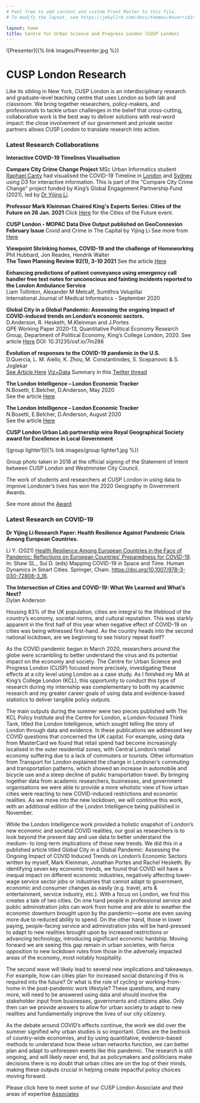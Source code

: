 ```yaml
---
# Feel free to add content and custom Front Matter to this file.
# To modify the layout, see https://jekyllrb.com/docs/themes/#overriding-theme-defaults

layout: home
title: Centre for Urban Science and Progress London (CUSP London)
---
```


![Presenter]({% link images/Presenter.jpg %})

# CUSP London Research

Like its sibling in New York, CUSP London is an interdisciplinary research and graduate-level teaching centre that uses London as both lab and classroom. We bring together researchers, policy-makers, and professionals to tackle urban challenges in the belief that cross-cutting, collaborative work is the best way to deliver solutions with real-word impact: the close involvement of our government and private sector partners allows CUSP London to translate research into action.

### Latest Research Collaborations

**Interactive COVID-19 Timelines Visualisation**

**Compare City Crime Change Project**
MSc Urban Informatics student [Raphael Canty](https://www.linkedin.com/in/raphael-canty/) had visualised the COVID-19 Timeline in [London](https://comparecitycrime.com/london/londonTimeline.html) and [Sydney](https://comparecitycrime.com/sydney/sydney_timeline.html) using D3 for interactive information. This is part of the "Compare City Crime Change" project funded by King’s Global Engagement Partnership Fund (2021), led by [Dr Yijing Li](https://www.linkedin.com/in/yijing-li-04b91594/).

**Professor Mark Kleinman Chaired King's Experts Series: Cities of the Future on 26 Jan. 2021**
Click [Here](https://www.youtube.com/watch?v=xa9BQfbdbek) for the Cities of the Future event.

**CUSP London - MOPAC Data Dive Output published on GeoConnexion February Issue**
Covid and Crime in The Capital by Yijing Li
See more from [Here](https://www.geoconnexion.com/publications/january-february-2021-uk-issue)

**Viewpoint Shrinking homes, COVID-19 and the challenge of Homeworking**<br>
Phil Hubbard, Jon Reades, Hendrik Walter <br>
**The Town Planning Review 92(1), 3-10 2021**
See the article [Here](https://kclpure.kcl.ac.uk/portal/en/publications/shrinking-homes-covid19-and-the-challenge-of-homeworking(a60cf579-bd50-4383-ade0-c8ddc2e967d9).html%20MK%20and%20CC%20to%20keep%20in%20touch%20with%20Phil%20and%20Jon)

**Enhancing predictions of patient conveyance using emergency call handler free text notes for unconscious and fainting incidents reported to the London Ambulance Service**<br>
Liam Tollinton, Alexander M Metcalf, Sumithra Velupillai<br>
International Journal of Medical Informatics - September 2020

**Global City in a Global Pandemic: Assessing the ongoing impact of COVID-induced trends on London’s economic sectors.**<br>
D.Anderson, R. Hesketh, M.Kleinman and J.Portes <br>
QPE Working Paper 2020-13, Quantitative Political Economy Research Group, Department of Political Economy, King’s College London, 2020. See article [Here](https://osf.io/preprints/socarxiv/7m286//) DOI: 10.31235/osf.io/7m286

**Evolution of responses to the COVID-19 pandemic in the U.S.**<br>
D.Quercia, L. M. Aiello, K. Zhou, M. Constantinides, S. Scepanovic & S. Joglekar<br>
[See Article Here](https://www.nature.com/articles/s41599-021-00861-3.pdf)
[Viz+Data](http://social-dynamics.net/EpidemicPsychology/)
Summary in this [Twitter thread](https://twitter.com/danielequercia/status/1420019040563630082?s=20)

**The London Intelligence – London Economic Tracker**<br>
N.Bosetti, E.Belcher, D.Anderson, May 2020<br>  See the article [Here](https://www.centreforlondon.org/publication/the-london-intelligence-covid19/)

**The London Intelligence – London Economic Tracker** <br>
N.Bosetti, E.Belcher, D.Anderson, August 2020<br>
See the article [Here](https://www.centreforlondon.org/publication/the-london-intelligence-aug-2020/) 


**CUSP London Urban Lab partnership wins Royal Geographical Society award for Excellence in Local Government**

![group lighter1]({% link images/group lighter1.jpg %})

Group photo taken in 2018 at the official signing of the Statement of Intent between CUSP London and Westminster City Council.

The work of students and researchers at CUSP London in using data to improve Londoner’s lives has won the 2020 Geography in Government Awards.

See more about the [Award](https://www.kcl.ac.uk/news/cusp-london-urban-lab-partnership-wins-royal-geographical-society-award-for-excellence-in-local-government)

### Latest Research on COVID-19

**Dr Yijing Li Research Paper: Health Resilience Against Pandemic Crisis Among European Countries.**

Li Y. (2021) [Health Resilience Among European Countries in the Face of Pandemic: Reflections on European Countries’ Preparedness for COVID-19](https://link.springer.com/chapter/10.1007/978-3-030-72808-3_16). In: Shaw SL., Sui D. (eds) Mapping COVID-19 in Space and Time. Human Dynamics in Smart Cities. Springer, Cham. https://doi.org/10.1007/978-3-030-72808-3_16.

**The Intersection of Cities and COVID-19: What We Learned and What’s Next?**<br>
Dylan Anderson

Housing 83% of the UK population, cities are integral to the lifeblood of the country’s economy, societal norms, and cultural reputation. This was starkly apparent in the first half of this year when negative effect of COVID-19 on cities was being witnessed first-hand. As the country heads into the second national lockdown, are we beginning to see history repeat itself? 

As the COVID pandemic began in March 2020, researchers around the globe were scrambling to better understand the virus and its potential impact on the economy and society. The Centre for Urban Science and Progress London (CUSP) focused more precisely, investigating these effects at a city level using London as a case study. As I finished my MA at King’s College London (KCL), this opportunity to conduct this type of research during my internship was complementary to both my academic research and my greater career goals of using data and evidence-based statistics to deliver tangible policy outputs. 

The main outputs during the summer were two pieces published with The KCL Policy Institute and the Centre for London, a London-focused Think Tank, titled the London Intelligence, which sought telling the story of London through data and evidence. In these publications we addressed key COVID questions that concerned the UK capital. For example, using data from MasterCard we found that retail spend had become increasingly localised in the outer residential zones, with Central London’s retail economy suffering due to a lack of commuters or tourists. Other information from Transport for London explained the change in Londoner’s commuting and transportation patterns, which showed an increase in automobile and bicycle use and a steep decline of public transportation travel. By bringing together data from academic researchers, businesses, and government organisations we were able to provide a more wholistic view of how urban cities were reacting to new COVID-induced restrictions and economic realities. As we move into the new lockdown, we will continue this work, with an additional edition of the London Intelligence being published in November.

While the London Intelligence work provided a holistic snapshot of London’s new economic and societal COVID realities, our goal as researchers is to look beyond the present day and use data to better understand the medium- to long-term implications of these new trends. We did this in a published article titled Global City in a Global Pandemic: Assessing the Ongoing Impact of COVID Induced Trends on London’s Economic Sectors written by myself, Mark Kleinman, Jonathan Portes and Rachel Hesketh. By identifying seven key economic trends, we found that COVID will have a inequal impact on different economic industries, negatively affecting lower-wage service sector jobs or industries that cannot adapt to government, economic and consumer changes as easily (e.g. travel, arts & entertainment, service industry, etc.). With a focus on London, we find this creates a tale of two cities. On one hand people in professional service and public administration jobs can work from home and are able to weather the economic downturn brought upon by the pandemic—some are even saving more due to reduced ability to spend. On the other hand, those in lower paying, people-facing service and administration jobs will be hard-pressed to adapt to new realities brought upon by increased restrictions or advancing technology, introducing significant economic hardship. Moving forward we are seeing this gap remain in urban societies, with fierce opposition to new lockdown rules from those in the adversely impacted areas of the economy, most notably hospitality.

The second wave will likely lead to several new implications and takeaways. For example, how can cities plan for increased social distancing if this is required into the future? Or what is the role of cycling or working-from-home in the post-pandemic work lifestyle? These questions, and many more, will need to be answered using data and should involve the stakeholder input from businesses, governments and citizens alike. Only then can we provide answers to allow for urban society to adapt to new realities and fundamentally improve the lives of our city citizenry.

As the debate around COVID’s effects continue, the work we did over the summer signified why urban studies is so important. Cities are the bedrock of country-wide economies, and by using quantitative, evidence-based methods to understand how these urban networks function, we can better plan and adapt to unforeseen events like this pandemic. The research is still ongoing, and will likely never end, but as policymakers and politicians make decisions there is no doubt that urban cities are on the top of their minds, making these outputs crucial in helping create impactful policy choices moving forward. 

Please click here to meet some of our CUSP London Associate and their areas of expertise [Associates](https://cusplondon.ac.uk/associates.html)
